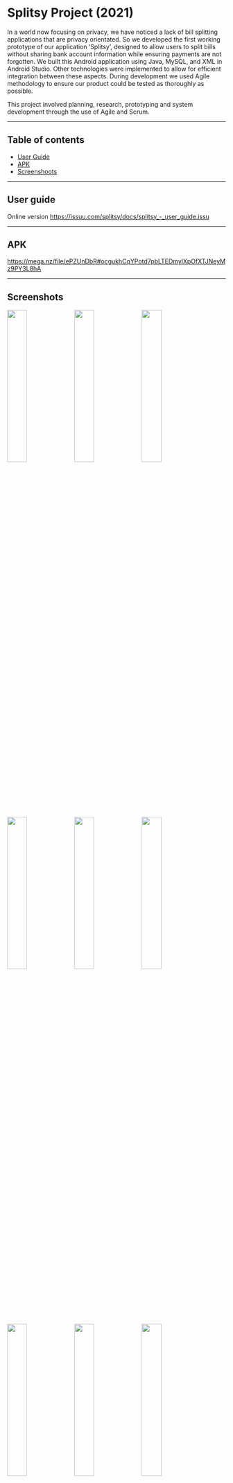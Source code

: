 # Splitsy Project (2021)

In a world now focusing on privacy, we have noticed a lack of bill splitting applications that are privacy orientated. So we developed the first working prototype of our application ‘Splitsy’, designed to allow users to split bills without sharing bank account information while ensuring payments are not forgotten.
We built this Android application using Java, MySQL, and XML in Android Studio. Other technologies were implemented to allow for efficient integration between these aspects. During development we used Agile methodology to ensure our product could be tested as thoroughly as possible. 

This project involved planning, research, prototyping and system development through the use of Agile and Scrum.

-----

## Table of contents
* [User Guide](#user-guide)
* [APK](#apk)
* [Screenshoots](#screenshots)

-----

## User guide 
Online version
https://issuu.com/splitsy/docs/splitsy_-_user_guide.issu

-----

## APK 
https://mega.nz/file/ePZUnDbR#ocgukhCqYPotd7pbLTEDmylXpOfXTJNeyMz9PY3L8hA

-----

## Screenshots
<img src="https://user-images.githubusercontent.com/57752800/137224473-e30f5815-e143-4458-b4a8-cf101da11b5e.png" width="30%"></img> 
<img src="https://user-images.githubusercontent.com/57752800/137224483-763fdb6e-2ad8-4af8-87df-44329f857740.png" width="30%"></img> 
<img src="https://user-images.githubusercontent.com/57752800/137276249-c6a1af09-fa42-460f-8300-5649de86aa92.png" width="30%"></img>
<img src="https://user-images.githubusercontent.com/57752800/137224485-7141f8b3-1888-4a73-9d8c-fff78c4ae1d0.png" width="30%"></img> 
<img src="https://user-images.githubusercontent.com/57752800/137224494-92304c13-2ef6-4ae6-887d-8b1103e36a29.png" width="30%"></img> 
<img src="https://user-images.githubusercontent.com/57752800/137224515-ffbdf776-2d13-4182-b3e0-8b2e5d5ed242.png" width="30%"></img>
<img src="https://user-images.githubusercontent.com/57752800/137224527-244b775a-e55a-45e3-bae5-357726c91eda.png" width="30%"></img> 
<img src="https://user-images.githubusercontent.com/57752800/137224537-3c75a811-3cdd-46b1-929e-51c6b94cced4.png" width="30%"></img>
<img src="https://user-images.githubusercontent.com/57752800/137224542-c7b57e80-36e0-48a8-98af-bb8f10a81006.png" width="30%"></img> 

